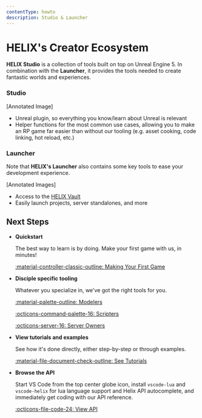 ```yaml
---
contentType: howto
description: Studio & Launcher
---
```


# HELIX's Creator Ecosystem

**HELIX Studio** is a collection of tools built on top on Unreal Engine 5. In combination with the **Launcher**, it provides the tools needed to create fantastic worlds and experiences.

### Studio
[Annotated Image]

- Unreal plugin, so everything you know/learn about Unreal is relevant
- Helper functions for the most common use cases, allowing you to make an RP game far easier than without our tooling (e.g. asset cooking, code linking, hot reload, etc.)

### Launcher

Note that **HELIX's Launcher** also contains some key tools to ease your development experience.

[Annotated Images]

- Access to the [HELIX Vault](https://hub.helixgame.com/)
- Easily launch projects, server standalones, and more

## Next Steps
<div class="grid cards" markdown>

-   __Quickstart__

    The best way to learn is by doing. Make your first game with us, in minutes!

    [:material-controller-classic-outline: Making Your First Game](firstGame.md)

-   __Disciple specific tooling__

	Whatever you specialize in, we've got the right tools for you. 

    [:material-palette-outline: Modelers](modelers.md)

    [:octicons-command-palette-16: Scripters](scripters.md)

    [:octicons-server-16: Server Owners](serverOwners.md)

-   __View tutorials and examples__

    See how it's done directly, either step-by-step or through examples.

    [:material-file-document-check-outline: See Tutorials](../tutorials/tutorialHome.md)

-   __Browse the API__

    Start VS Code from the top center globe icon, install `vscode-lua` and `vscode-helix` for lua language support and Helix API autocomplete, and immediately get coding with our API reference.

    [:octicons-file-code-24: View API](../api/apiHome.md)
</div>
